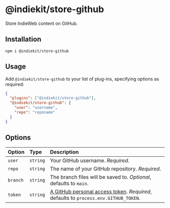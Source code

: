 # @indiekit/store-github

Store IndieWeb content on GitHub.

## Installation

`npm i @indiekit/store-github`

## Usage

Add `@indiekit/store-github` to your list of plug-ins, specifying options as required:

```json
{
  "plugins": ["@indiekit/store-github"],
  "@indiekit/store-github": {
    "user": "username",
    "repo": "reponame"
  }
}
```

## Options

| Option   | Type     | Description                                                                                |
| :------- | :------- | :----------------------------------------------------------------------------------------- |
| `user`   | `string` | Your GitHub username. _Required_.                                                          |
| `repo`   | `string` | The name of your GitHub repository. _Required_.                                            |
| `branch` | `string` | The branch files will be saved to. _Optional_, defaults to `main`.                         |
| `token`  | `string` | [A GitHub personal access token][pat]. _Required_, defaults to `process.env.GITHUB_TOKEN`. |

[pat]: https://docs.github.com/en/authentication/keeping-your-account-and-data-secure/creating-a-personal-access-token
